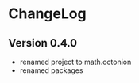 ChangeLog
=========

Version 0.4.0
-------------
* renamed project to math.octonion
* renamed packages
